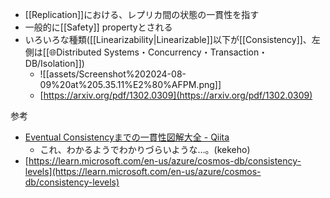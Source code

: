 - [[Replication]]における、レプリカ間の状態の一貫性を指す
- 一般的に[[Safety]] propertyとされる
- いろいろな種類([[Linearizability|Linearizable]]以下が[[Consistency]]、左側は[[🌐Distributed Systems・Concurrency・Transaction・DB/Isolation]])
	- ![[assets/Screenshot%202024-08-09%20at%205.35.11%E2%80%AFPM.png]]
	- [https://arxiv.org/pdf/1302.0309](https://arxiv.org/pdf/1302.0309)

参考
- [Eventual Consistencyまでの一貫性図解大全 - Qiita](https://qiita.com/kumagi/items/3867862c6be65328f89c)
	- これ、わかるようでわかりづらいような…。(kekeho)
- [https://learn.microsoft.com/en-us/azure/cosmos-db/consistency-levels](https://learn.microsoft.com/en-us/azure/cosmos-db/consistency-levels)